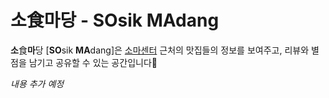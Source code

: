 소食마당 - SOsik MAdang
======================
 **소**食**마**당 \[**SO**sik **MA**dang\]은 [소마센터](https://goo.gl/maps/y3m9KtLV7YRQQMYw5) 근처의 맛집들의 정보를 보여주고, 리뷰와 별점을 남기고 공유할 수 있는 공간입니다🍖

 *내용 추가 예정*
